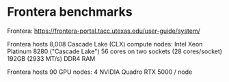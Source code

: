 # Frontera benchmarks

Frontera:
https://frontera-portal.tacc.utexas.edu/user-guide/system/

Frontera hosts 8,008 Cascade Lake (CLX) compute nodes:
  Intel Xeon Platinum 8280 ("Cascade Lake")
  56 cores on two sockets (28 cores/socket)
  192GB (2933 MT/s) DDR4 RAM

Frontera hosts 90 GPU nodes:
  4 NVIDIA Quadro RTX 5000 / node



